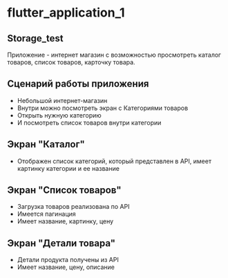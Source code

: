 # flutter_application_1

## Storage_test
Приложение - интернет магазин с возможностью просмотреть каталог товаров, список товаров, карточку товара.

## Сценарий работы приложения
- Небольшой интернет-магазин
- Внутри можно посмотреть экран с Категориями товаров
- Открыть нужную категорию
- И посмотреть список товаров внутри категории

## Экран "Каталог"
- Отображен список категорий, который представлен в API, имеет картинку категории и ее название

## Экран "Список товаров"
 - Загрузка товаров реализована по API 
 - Имеется пагинация
 - Имеет название, картинку, цену
   
## Экран "Детали товара"
 - Детали продукта получены из API
 - Имеет название, цену, описание

